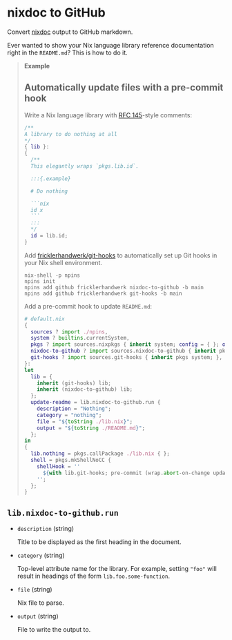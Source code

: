 # nixdoc to GitHub
Convert [nixdoc](https://github.com/nix-community/nixdoc/) output to GitHub markdown.

Ever wanted to show your Nix language library reference documentation right in the `README.md`?
This is how to do it.

> **Example**
>
> ## Automatically update files with a pre-commit hook
>
> Write a Nix language library with [RFC 145](https://github.com/NixOS/rfcs/pull/145)-style comments:
>
> ````nix
> /**
> A library to do nothing at all
> */
> { lib }:
> {
>   /**
>   This elegantly wraps `pkgs.lib.id`.
>
>   :::{.example}
>
>   # Do nothing
>
>   ```nix
>   id x
>   ```
>   :::
>   */
>   id = lib.id;
> }
> ````
>
> Add [fricklerhandwerk/git-hooks](https://github.com/fricklerhandwerk/git-hooks) to automatically set up Git hooks in your Nix shell environment.
>
> ```shell-session
> nix-shell -p npins
> npins init
> npins add github fricklerhandwerk nixdoc-to-github -b main
> npins add github fricklerhandwerk git-hooks -b main
> ```
>
> Add a pre-commit hook to update `README.md`:
>
> ```nix
> # default.nix
> {
>   sources ? import ./npins,
>   system ? builtins.currentSystem,
>   pkgs ? import sources.nixpkgs { inherit system; config = { }; overlays = [ ]; },
>   nixdoc-to-github ? import sources.nixdoc-to-github { inherit pkgs system; },
>   git-hooks ? import sources.git-hooks { inherit pkgs system; },
> }:
> let
>   lib = {
>     inherit (git-hooks) lib;
>     inherit (nixdoc-to-github) lib;
>   };
>   update-readme = lib.nixdoc-to-github.run {
>     description = "Nothing";
>     category = "nothing";
>     file = "${toString ./lib.nix}";
>     output = "${toString ./README.md}";
>   };
> in
> {
>   lib.nothing = pkgs.callPackage ./lib.nix { };
>   shell = pkgs.mkShellNoCC {
>     shellHook = ''
>       ${with lib.git-hooks; pre-commit (wrap.abort-on-change update-readme)}
>     '';
>   };
> }
> ```
>

## `lib.nixdoc-to-github.run`

- `description` (string)

  Title to be displayed as the first heading in the document.

- `category` (string)

  Top-level attribute name for the library.
  For example, setting `"foo"` will result in headings of the form `lib.foo.some-function`.

- `file` (string)

  Nix file to parse.

- `output` (string)

  File to write the output to.



